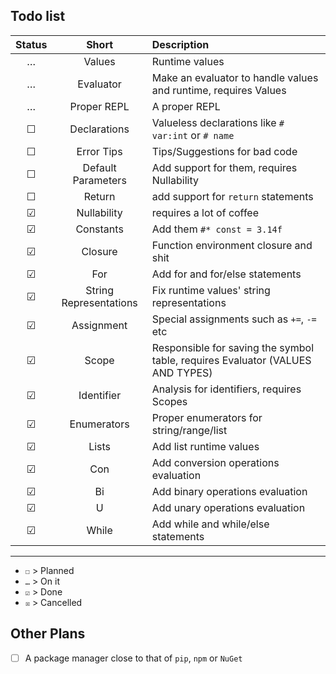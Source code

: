 ## Todo list

| Status | Short | Description |
| :----: | :---: | :---------- |
| … | Values | Runtime values |
| … | Evaluator | Make an evaluator to handle values and runtime, requires Values |
| … | Proper REPL | A proper REPL |
| ☐ | Declarations | Valueless declarations like `# var:int` or `# name` |
| ☐ | Error Tips | Tips/Suggestions for bad code |
| ☐ | Default Parameters | Add support for them, requires Nullability |
| ☐ | Return | add support for `return` statements |
| ☑ | Nullability | requires a lot of coffee |
| ☑ | Constants | Add them `#* const = 3.14f` |
| ☑ | Closure | Function environment closure and shit |
| ☑ | For | Add for and for/else statements |
| ☑ | String Representations | Fix runtime values' string representations |
| ☑ | Assignment | Special assignments such as `+=`, `-=` etc |
| ☑ | Scope | Responsible for saving the symbol table, requires Evaluator (VALUES AND TYPES) |
| ☑ | Identifier | Analysis for identifiers, requires Scopes |
| ☑ | Enumerators | Proper enumerators for string/range/list |
| ☑ | Lists | Add list runtime values |
| ☑ | Con | Add conversion operations evaluation |
| ☑ | Bi | Add binary operations evaluation |
| ☑ | U | Add unary operations evaluation |
| ☑ | While | Add while and while/else statements |

---

- `☐` > Planned
- `…` > On it
- `☑` > Done
- `☒` > Cancelled

## Other Plans
- [ ] A package manager close to that of `pip`, `npm` or `NuGet`
